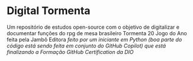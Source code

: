 # Digital Tormenta
Um repositório de estudos open-source com o objetivo de digitalizar e documentar funções do rpg de mesa brasileiro Tormenta 20 Jogo do Ano feita pela Jambô Editora
_feito por um iniciante em Python (boa parte do código está sendo feita em conjunto do GitHub Copilot) que está finalizando a Formação GitHub Certification da DIO_
